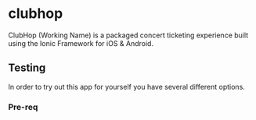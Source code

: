 # clubhop
ClubHop (Working Name) is a packaged concert ticketing experience built using the Ionic Framework for iOS &amp; Android.

## Testing
In order to try out this app for yourself you have several different options. 

### Pre-req 



